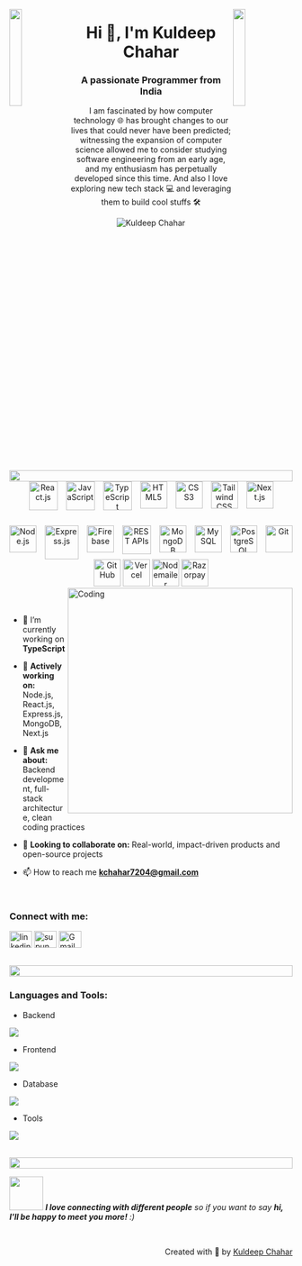 
<img align="left" src="https://user-images.githubusercontent.com/65187002/144930161-2f783401-8d27-4fdf-a2f7-cc0ba32f1f1f.gif" width="21%" style="display:inline;"><img align="right" src="https://user-images.githubusercontent.com/65187002/144930161-2f783401-8d27-4fdf-a2f7-cc0ba32f1f1f.gif" width="21%" style="display:inline;">

<h1 align="center">Hi 👋, I'm Kuldeep Chahar</h1>
<h3 align="center">A passionate Programmer from India</h3>
<p align="center">I am fascinated by how computer technology 🌐 has brought changes to our lives that could never have been predicted; witnessing the expansion of computer science allowed me to consider studying software engineering from an early age, and my enthusiasm has perpetually developed since this time. And also I love exploring new tech stack 💻 and leveraging them to build cool stuffs 🛠️</p>
<p align="center"> 
 <img src="https://komarev.com/ghpvc/?username=kuldeep407&label=Profile%20views&color=0e75b6&style=flat" alt="Kuldeep Chahar" /> 
</p>

<img src="https://i.imgur.com/dBaSKWF.gif" height="20" width="100%"> 

<div align="center">
  <!-- Frontend -->
  <div style="display: flex; flex-wrap: wrap; justify-content: center; gap: 15px;">
    <img src="https://techstack-generator.vercel.app/react-icon.svg" alt="React.js" width="51" />
    <img src="https://techstack-generator.vercel.app/js-icon.svg" alt="JavaScript" width="51" />
    <img src="https://techstack-generator.vercel.app/ts-icon.svg" alt="TypeScript" width="51" />
    <img src="https://img.icons8.com/color/48/000000/html-5.png" alt="HTML5" width="48" />
    <img src="https://img.icons8.com/color/48/000000/css3.png" alt="CSS3" width="48" />
    <img src="https://img.icons8.com/color/48/000000/tailwindcss.png" alt="Tailwind CSS" width="48" />
    <img src="https://img.icons8.com/fluency/48/000000/nextjs.png" alt="Next.js" width="48" />
  </div>
</div>

<br>

<div align="center">
  <!-- Backend -->
    <div style="display: flex; flex-wrap: wrap; justify-content: center; gap: 15px; margin-top: 10px;">
    <img src="https://img.icons8.com/color/48/000000/nodejs.png" alt="Node.js" width="48" />
    <img src="https://upload.wikimedia.org/wikipedia/commons/6/64/Expressjs.png" alt="Express.js" width="60" />
    <img src="https://img.icons8.com/color/48/000000/firebase.png" alt="Firebase" width="48" />
    <img src="https://techstack-generator.vercel.app/restapi-icon.svg" alt="REST APIs" width="51" />
    <img src="https://img.icons8.com/color/48/000000/mongodb.png" alt="MongoDB" width="48" />
    <img src="https://img.icons8.com/ios-filled/50/4479A1/mysql-logo.png" alt="MySQL" width="48" />
    <img src="https://img.icons8.com/color/48/000000/postgreesql.png" alt="PostgreSQL" width="48" />
    <img src="https://img.icons8.com/color/48/000000/git.png" alt="Git" width="48" />
  </div>
</div>

<div align="center">
  <!-- Database & Tools -->
    <img src="https://img.icons8.com/ios-glyphs/48/000000/github.png" alt="GitHub" width="48" />
    <img src="https://assets.vercel.com/image/upload/front/favicon/vercel/favicon.ico" alt="Vercel" width="48" />
    <img src="https://img.icons8.com/fluency/48/secured-letter.png" alt="Nodemailer" width="48" />
    <img src="https://razorpay.com/favicon.png" alt="Razorpay" width="48" />
  </div>
</div>

<img align="right" alt="Coding" width="400" src="https://user-images.githubusercontent.com/74038190/229223263-cf2e4b07-2615-4f87-9c38-e37600f8381a.gif">
<br><br>

- 🔭 I’m currently working on **TypeScript**

- 🌱 **Actively working on:** Node.js, React.js, Express.js, MongoDB, Next.js

- 💬 **Ask me about:** Backend development, full-stack architecture, clean coding practices  

- 👯 **Looking to collaborate on:** Real-world, impact-driven products and open-source projects  

- 📫 How to reach me **kchahar7204@gmail.com**

<br>
<h3 align="left">Connect with me:</h3>
<p align="left">
<a href="https://www.linkedin.com/in/kuldeep-chahar-00b776233/ target="blank"><img align="center" src="https://raw.githubusercontent.com/rahuldkjain/github-profile-readme-generator/master/src/images/icons/Social/linked-in-alt.svg" alt="linkedin" height="30" width="40" /></a>
<a href="https://www.instagram.com/k.c_208/" target="blank"><img align="center" src="https://raw.githubusercontent.com/rahuldkjain/github-profile-readme-generator/master/src/images/icons/Social/instagram.svg" alt="supun___lk" height="30" width="40" /></a>
<a href="mailto:kchahar7204@gmail.com" target="_blank">
  <img align="center" src="https://img.icons8.com/color/48/000000/gmail-new.png" alt="Gmail" height="30" width="40" />
</a>

</p>
<br>

<img src="https://i.imgur.com/dBaSKWF.gif" height="20" width="100%">

<h3 align="left">Languages and Tools:</h3>

- Backend
<p align="left">
  <a href="https://skillicons.dev">
    <img src="https://skillicons.dev/icons?i=nodejs,express,javascript,npm" />
  </a>
</p>

- Frontend
<p align="left">
  <a href="https://skillicons.dev">
    <img src="https://skillicons.dev/icons?i=ts,js,react,nextjs,css,tailwind,html,firebase" />
  </a>
</p>

- Database
<p align="left">
  <a href="https://skillicons.dev">
    <img src="https://skillicons.dev/icons?i=mongodb,mysql,firebase" />
  </a>
</p>

- Tools
<p align="left">
  <a href="https://skillicons.dev">
    <img src="https://skillicons.dev/icons?i=git,github,figma,vscode,postman,powershell" />
  </a>
</p>

<br/>

<img src="https://i.imgur.com/dBaSKWF.gif" height="20" width="100%">

<img src="https://media.giphy.com/media/LnQjpWaON8nhr21vNW/giphy.gif" width="60"> <em><b>I love connecting with different people</b> so if you want to say <b>hi, I'll be happy to meet you more!</b> :)</em>

<br>
<p align="right" > Created with 🧡 by <a href="http://supun.traditionalme.life">Kuldeep Chahar</a></p>

